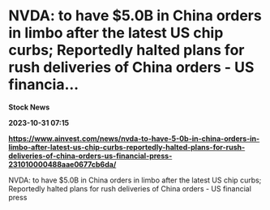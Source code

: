 # NVDA: to have $5.0B in China orders in limbo after the latest US chip curbs; Reportedly halted plans for rush deliveries of China orders - US financia...
**Stock News**

**2023-10-31 07:15**

**https://www.ainvest.com/news/nvda-to-have-5-0b-in-china-orders-in-limbo-after-latest-us-chip-curbs-reportedly-halted-plans-for-rush-deliveries-of-china-orders-us-financial-press-231010000488aae0677cb6da/**

NVDA: to have $5.0B in China orders in limbo after the latest US chip curbs; Reportedly halted plans for rush deliveries of China orders - US financial press